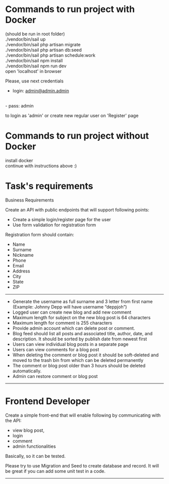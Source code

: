 # Commands to run project with Docker

(should be run in root folder)
<br>
./vendor/bin/sail up
<br>
./vendor/bin/sail php artisan migrate
<br>
./vendor/bin/sail php artisan db:seed
<br>
./vendor/bin/sail php artisan schedule:work
<br>
./vendor/bin/sail npm install
<br>
./vendor/bin/sail npm run dev
<br>
open 'localhost' in browser
<br>

Please, use next credentials

- login: admin@admin.admin
<br>
- pass: admin
<br>

to login as 'admin' or create new regular user on 'Register' page


# Commands to run project without Docker

install docker
<br>
continue with instructions above :)

# Task's requirements

Business Requirements

Create an API with public endpoints that will support following points:
- Create a simple login/register page for the user
- Use form validation for registration form

Registration form should contain:
- Name
- Surname
- Nickname
- Phone
- Email
- Address
- City
- State
- ZIP

<hr>

- Generate the username as full surname and 3 letter from first name (Example: Johnny Depp will have username “deppjoh”)
- Logged user can create new blog and add new comment
- Maximum length for subject on the new blog post is 64 characters
- Maximum length for comment is 255 characters
- Provide admin account which can delete post or comment.
- Blog feed should list all posts and associated title, author, date, and description. It should be sorted by publish date from newest first
- Users can view individual blog posts in a separate page
- Users can view comments for a blog post
- When deleting the comment or blog post it should be soft-deleted and moved to the trash bin from which can be deleted permanently
- The comment or blog post older than 3 hours should be deleted automatically.
- Admin can restore comment or blog post

<hr>

# Frontend Developer

Create a simple front-end that will enable following by communicating with the API:
- view blog post,
- login
- comment
- admin functionalities 

Basically, so it can be tested.

Please try to use Migration and Seed to create database and record. It will be great if you can add some unit test in a code.

<hr>

